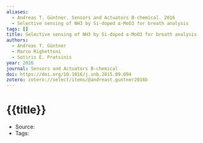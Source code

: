 ```yaml
---
aliases:
  - Andreas T. Güntner. Sensors and Actuators B-chemical. 2016
  - Selective sensing of NH3 by Si-doped α-MoO3 for breath analysis
tags: []
title: Selective sensing of NH3 by Si-doped α-MoO3 for breath analysis
authors:
  - Andreas T. Güntner
  - Marco Righettoni
  - Sotiris E. Pratsinis
year: 2016
journal: Sensors and Actuators B-chemical
doi: https://doi.org/10.1016/j.snb.2015.09.094
zotero: zotero://select/items/@andreast.guntner2016b
---
```

<!-- START_TEMPLATE -->
# {{title}}

- Source:
- Tags: 
<!-- END_TEMPLATE -->